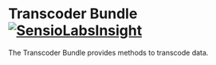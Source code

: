 Transcoder Bundle [![SensioLabsInsight](https://insight.sensiolabs.com/projects/c4ed9ba2-820a-4e27-8439-40133427ffdc/mini.png)](https://insight.sensiolabs.com/projects/c4ed9ba2-820a-4e27-8439-40133427ffdc)
=================
The Transcoder Bundle provides methods to transcode data.
